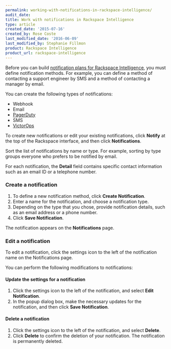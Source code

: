 ```yaml
---
permalink: working-with-notifications-in-rackspace-intelligence/
audit_date:
title: Work with notifications in Rackspace Intelligence
type: article
created_date: '2015-07-16'
created_by: Rose Coste
last_modified_date: '2016-06-09'
last_modified_by: Stephanie Fillmon
product: Rackspace Intelligence
product_url: rackspace-intelligence
---
```


Before you can build [notification plans for Rackspace
Intelligence](/support/how-to/working-with-rackspace-intelligence-notification-plans),
you must define notification methods. For example, you can define a
method of contacting a support engineer by SMS and a method of
contacting a manager by email.

You can create the following types of notifications:

- Webhook
- Email
- [PagerDuty](https://www.pagerduty.com/)
- SMS
- [VictorOps](https://victorops.com/)

To create new notifications or edit your
existing notifications, click **Notify** at the top
of the Rackspace interface, and then click **Notifications**.

Sort the list of notifications by name or type. For example, sorting by
type groups everyone who prefers to be notified by email.

For each notification, the **Detail** field contains specific contact
information such as an email ID or a telephone number.

### Create a notification

1. To define a new notification method, click **Create Notification**.
2. Enter a name for the notification, and choose a notification type.
3. Depending on the type that you chose, provide notification details,
   such as an email address or a phone number.
4. Click **Save Notification**.

The notification appears on the **Notifications** page.

### Edit a notification

To edit a notification, click the settings icon to the left of the
notification name on the Notifications page.

You can perform the following modifications to notifications:

#### Update the settings for a notification

1. Click the settings icon to the left of the notification, and
   select **Edit Notification**.
2. In the popup dialog box, make the necessary updates for the
   notification, and then click **Save Notification**.

#### Delete a notification

1. Click the settings icon to the left of the notification, and
   select **Delete**.
2. Click **Delete** to confirm the deletion of your notification.
  The notification is permanently deleted.
